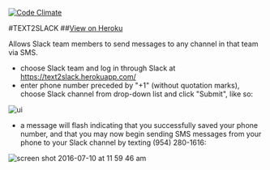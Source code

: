 [![Code Climate](https://codeclimate.com/github/mariacassino/text2slack/badges/gpa.svg)](https://codeclimate.com/github/mariacassino/text2slack)

#TEXT2SLACK
##[View on Heroku](https://text2slack.herokuapp.com/)

Allows Slack team members to send messages to any channel in that team via SMS.

* choose Slack team and log in through Slack at https://text2slack.herokuapp.com/
* enter phone number preceded by "+1" (without quotation marks), choose Slack channel from drop-down list and click      "Submit", like so:

![ui](https://cloud.githubusercontent.com/assets/15970171/16714614/122811b2-4697-11e6-9e7c-deb05a44c9ac.png)

* a message will flash indicating that you successfully saved your phone number, and that you may now begin sending SMS messages from your phone to your Slack channel by texting (954) 280-1616:

![screen shot 2016-07-10 at 11 59 46 am](https://cloud.githubusercontent.com/assets/15970171/16714639/befe6904-4697-11e6-9d98-bc654f639798.png)
